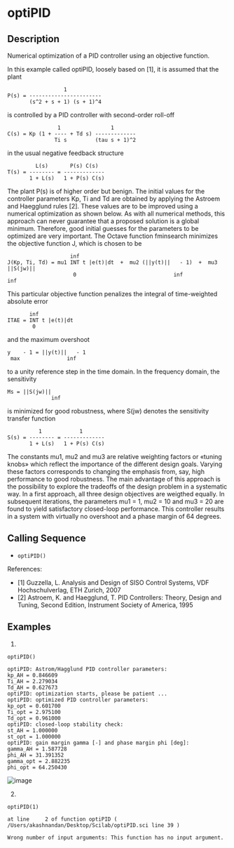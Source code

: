 # optiPID

## Description
Numerical optimization of a PID controller using an objective function.

In this example called optiPID, loosely based on [1], it is assumed that the plant 

                      1
    P(s) = -----------------------
           (s^2 + s + 1) (s + 1)^4 

is controlled by a PID controller with second-order roll-off

                    1                1
    C(s) = Kp (1 + ---- + Td s) -------------
                   Ti s         (tau s + 1)^2

in the usual negative feedback structure

             L(s)       P(s) C(s)
    T(s) = -------- = -------------
           1 + L(s)   1 + P(s) C(s)

The plant P(s) is of higher order but benign. The initial values for the controller parameters Kp, Ti and Td are obtained by applying the Astroem and Haegglund rules [2]. These values are to be improved using a numerical optimization as shown below. As with all numerical methods, this approach can never guarantee that a proposed solution is a global minimum. Therefore, good initial guesses for the parameters to be optimized are very important. The Octave function fminsearch minimizes the objective function J, which is chosen to be

                        inf 
    J(Kp, Ti, Td) = mu1 INT t |e(t)|dt  +  mu2 (||y(t)||   - 1)  +  mu3 ||S(jw)||
                         0                               inf                       inf

This particular objective function penalizes the integral of time-weighted absolute error

           inf 
    ITAE = INT t |e(t)|dt
            0             

and the maximum overshoot

    y    - 1 = ||y(t)||   - 1
     max               inf

to a unity reference step in the time domain. In the frequency domain, the sensitivity

    Ms = ||S(jw)||
                  inf

is minimized for good robustness, where S(jw) denotes the sensitivity transfer function

              1            1
    S(s) = -------- = -------------
           1 + L(s)   1 + P(s) C(s)

The constants mu1, mu2 and mu3 are relative weighting factors or «tuning knobs» which reflect the importance of the different design goals. Varying these factors corresponds to changing the emphasis from, say, high performance to good robustness. The main advantage of this approach is the possibility to explore the tradeoffs of the design problem in a systematic way. In a first approach, all three design objectives are weigthed equally. In subsequent iterations, the parameters mu1 = 1, mu2 = 10 and mu3 = 20 are found to yield satisfactory closed-loop performance. This controller results in a system with virtually no overshoot and a phase margin of 64 degrees.

## Calling Sequence
- `optiPID()`

References:
- [1] Guzzella, L. Analysis and Design of SISO Control Systems, VDF Hochschulverlag, ETH Zurich, 2007
- [2] Astroem, K. and Haegglund, T. PID Controllers: Theory, Design and Tuning, Second Edition, Instrument Society of America, 1995

## Examples
1.
```
optiPID()
```
```
optiPID: Astrom/Hagglund PID controller parameters: 
kp_AH = 0.846609
Ti_AH = 2.279034
Td_AH = 0.627673
optiPID: optimization starts, please be patient ... 
optiPID: optimized PID controller parameters: 
kp_opt = 0.601700
Ti_opt = 2.975100
Td_opt = 0.961000
optiPID: closed-loop stability check: 
st_AH = 1.000000
st_opt = 1.000000
optiPID: gain margin gamma [-] and phase margin phi [deg]: 
gamma_AH = 1.587728
phi_AH = 31.391352
gamma_opt = 2.882235
phi_opt = 64.250430
```
![image](https://github.com/user-attachments/assets/18a662dd-6199-4b8d-a26d-fd3ea2a2358f)

2.
```
optiPID(1)
```
```
at line     2 of function optiPID ( /Users/akashnandan/Desktop/Scilab/optiPID.sci line 39 )

Wrong number of input arguments: This function has no input argument.
``` 
